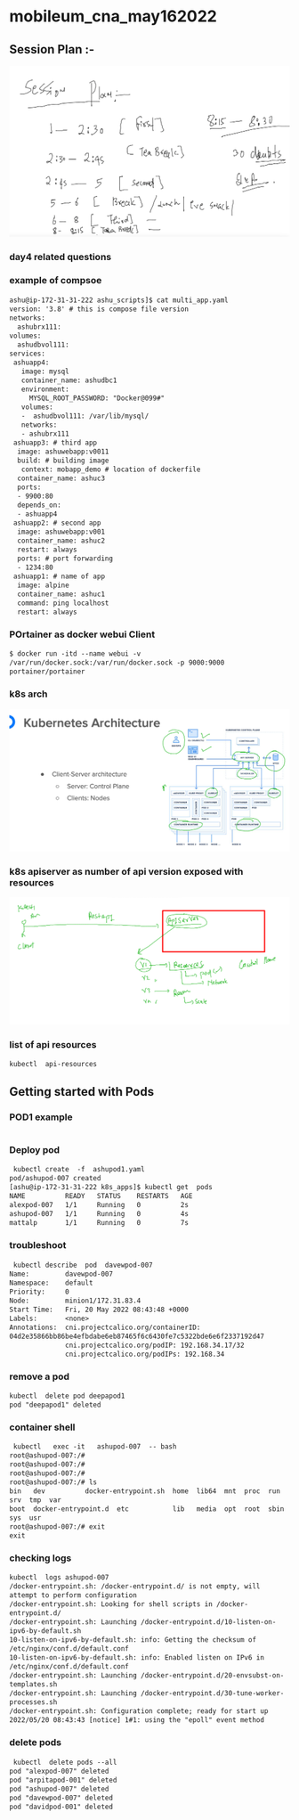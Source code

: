 # mobileum_cna_may162022

## Session Plan :-  

<img src="plan.png">

### day4 related questions 

### example of compsoe 

```
ashu@ip-172-31-31-222 ashu_scripts]$ cat multi_app.yaml 
version: '3.8' # this is compose file version
networks:
  ashubrx111:
volumes:
  ashudbvol111:
services:
 ashuapp4:
   image: mysql
   container_name: ashudbc1
   environment:
     MYSQL_ROOT_PASSWORD: "Docker@099#"
   volumes:
   -  ashudbvol111: /var/lib/mysql/
   networks:
   - ashubrx111 
 ashuapp3: # third app
  image: ashuwebapp:v0011 
  build: # building image 
   context: mobapp_demo # location of dockerfile
  container_name: ashuc3
  ports:
  - 9900:80
  depends_on:
  - ashuapp4 
 ashuapp2: # second app 
  image: ashuwebapp:v001
  container_name: ashuc2
  restart: always
  ports: # port forwarding 
  - 1234:80 
 ashuapp1: # name of app
  image: alpine
  container_name: ashuc1
  command: ping localhost
  restart: always 
```
### POrtainer as docker webui Client 

```
$ docker run -itd --name webui -v /var/run/docker.sock:/var/run/docker.sock -p 9000:9000  portainer/portainer 
```

### k8s arch 

<img src="k8sarch.png">

### k8s apiserver as number of api version exposed with resources 

<img src="apis1.png">

### list of api resources 

```
kubectl  api-resources
```

## Getting started with Pods 

### POD1 example 

```

```

### Deploy pod 

```
 kubectl create  -f  ashupod1.yaml 
pod/ashupod-007 created
[ashu@ip-172-31-31-222 k8s_apps]$ kubectl get  pods
NAME          READY   STATUS    RESTARTS   AGE
alexpod-007   1/1     Running   0          2s
ashupod-007   1/1     Running   0          4s
mattalp       1/1     Running   0          7s
```

### troubleshoot 

```
 kubectl describe  pod  davewpod-007
Name:         davewpod-007
Namespace:    default
Priority:     0
Node:         minion1/172.31.83.4
Start Time:   Fri, 20 May 2022 08:43:48 +0000
Labels:       <none>
Annotations:  cni.projectcalico.org/containerID: 04d2e35866bb86be4efbdabe6eb87465f6c6430fe7c5322bde6e6f2337192d47
              cni.projectcalico.org/podIP: 192.168.34.17/32
              cni.projectcalico.org/podIPs: 192.168.34
```

### remove a pod 

```
kubectl  delete pod deepapod1
pod "deepapod1" deleted

```

### container shell 

```
 kubectl   exec -it   ashupod-007  -- bash 
root@ashupod-007:/# 
root@ashupod-007:/# 
root@ashupod-007:/# 
root@ashupod-007:/# ls
bin   dev		   docker-entrypoint.sh  home  lib64  mnt  proc  run   srv  tmp  var
boot  docker-entrypoint.d  etc			 lib   media  opt  root  sbin  sys  usr
root@ashupod-007:/# exit
exit

```

### checking logs 

```
kubectl  logs ashupod-007
/docker-entrypoint.sh: /docker-entrypoint.d/ is not empty, will attempt to perform configuration
/docker-entrypoint.sh: Looking for shell scripts in /docker-entrypoint.d/
/docker-entrypoint.sh: Launching /docker-entrypoint.d/10-listen-on-ipv6-by-default.sh
10-listen-on-ipv6-by-default.sh: info: Getting the checksum of /etc/nginx/conf.d/default.conf
10-listen-on-ipv6-by-default.sh: info: Enabled listen on IPv6 in /etc/nginx/conf.d/default.conf
/docker-entrypoint.sh: Launching /docker-entrypoint.d/20-envsubst-on-templates.sh
/docker-entrypoint.sh: Launching /docker-entrypoint.d/30-tune-worker-processes.sh
/docker-entrypoint.sh: Configuration complete; ready for start up
2022/05/20 08:43:43 [notice] 1#1: using the "epoll" event method
```

### delete pods 

```
 kubectl  delete pods --all
pod "alexpod-007" deleted
pod "arpitapod-001" deleted
pod "ashupod-007" deleted
pod "davewpod-007" deleted
pod "davidpod-001" deleted

```



